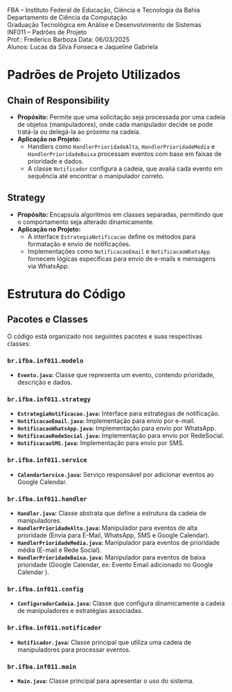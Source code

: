 FBA – Instituto Federal de Educação, Ciência e Tecnologia da Bahia <br>
Departamento de Ciência da Computação <br>
Graduação Tecnológica em Análise e Desenvolvimento de Sistemas <br>
INF011 – Padrões de Projeto <br>
Prof.: Frederico Barboza Data: 06/03/2025 <br>
Alunos: Lucas da Silva Fonseca e Jaqueline Gabriela <br>

# Padrões de Projeto Utilizados
## Chain of Responsibility
- **Propósito:** Permite que uma solicitação seja processada por uma cadeia de objetos (manipuladores), onde cada manipulador decide se pode tratá-la ou delegá-la ao próximo na cadeia.
- **Aplicação no Projeto:**
  - Handlers como `HandlerPrioridadeAlta`, `HandlerPrioridadeMedia` e `HandlerPrioridadeBaixa` processam eventos com base em faixas de prioridade e dados.
  - A classe `Notificador` configura a cadeia, que avalia cada evento em sequência até encontrar o manipulador correto.

## Strategy
- **Propósito:** Encapsula algoritmos em classes separadas, permitindo que o comportamento seja alterado dinamicamente.
- **Aplicação no Projeto:**
  - A interface `EstrategiaNotificacao` define os métodos para formatação e envio de notificações.
  - Implementações como `NotificacaoEmail` e `NotificacaoWhatsApp` fornecem lógicas específicas para envio de e-mails e mensagens via WhatsApp.

# Estrutura do Código

## Pacotes e Classes

O código está organizado nos seguintes pacotes e suas respectivas classes:

### `br.ifba.inf011.modelo`
- **`Evento.java`:** Classe que representa um evento, contendo prioridade, descrição e dados.

### `br.ifba.inf011.strategy`
- **`EstrategiaNotificacao.java`:** Interface para estratégias de notificação.
- **`NotificacaoEmail.java`:** Implementação para envio por e-mail.
- **`NotificacaoWhatsApp.java`:** Implementação para envio por WhatsApp.
- **`NotificacaoRedeSocial.java`:** Implementação para envio por RedeSocial.
- **`NotificacaoSMS.java`:** Implementação para envio por SMS.

### `br.ifba.inf011.service`
- **`CalendarService.java`:** Serviço responsável por adicionar eventos ao Google Calendar.

### `br.ifba.inf011.handler`
- **`Handler.java`:** Classe abstrata que define a estrutura da cadeia de manipuladores.
- **`HandlerPrioridadeAlta.java`:** Manipulador para eventos de alta prioridade (Envia para E-Mail, WhatsApp, SMS e Google Calendar).
- **`HandlerPrioridadeMedia.java`:** Manipulador para eventos de prioridade média (E-mail e Rede Social).
- **`HandlerPrioridadeBaixa.java`:** Manipulador para eventos de baixa prioridade (Google Calendar, ex: Evento Email adicionado no Google Calendar ).

### `br.ifba.inf011.config`
- **`ConfiguradorCadeia.java`:** Classe que configura dinamicamente a cadeia de manipuladores e estratégias associadas.

### `br.ifba.inf011.notificador`
- **`Notificador.java`:** Classe principal que utiliza uma cadeia de manipuladores para processar eventos.

### `br.ifba.inf011.main`
- **`Main.java`:** Classe principal para apresentar o uso do sistema.
